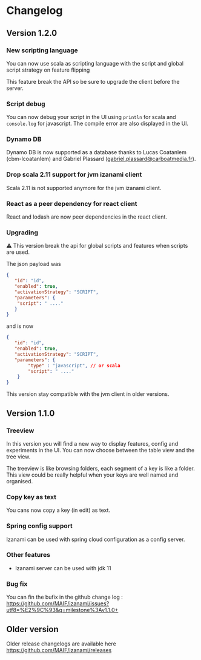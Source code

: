 # Changelog 


## Version 1.2.0

### New scripting language 

You can now use scala as scripting language with the script and global script strategy on feature flipping 

This feature break the API so be sure to upgrade the client before the server. 

### Script debug 

You can now debug your script in the UI using `println` for scala and `console.log` for javascript. 
The compile error are also displayed in the UI.

### Dynamo DB 

Dynamo DB is now supported as a database thanks to Lucas Coatanlem (cbm-lcoatanlem) and Gabriel Plassard (gabriel.plassard@carboatmedia.fr).

### Drop scala 2.11 support for jvm izanami client 

Scala 2.11 is not supported anymore for the jvm izanami client.

### React as a peer dependency for react client

React and lodash are now peer dependencies in the react client. 
 

### Upgrading  

:warning: This version break the api for global scripts and features when scripts are used. 

The json payload was 

```json 
{
   "id": "id",
   "enabled": true,
   "activationStrategy": "SCRIPT",
   "parameters": { 
    "script": " ...." 
   }
} 
``` 

and is now 

```json 
{
   "id": "id",
   "enabled": true,
   "activationStrategy": "SCRIPT",
   "parameters": { 
        "type" : "javascript", // or scala
        "script": " ...." 
    }
} 
``` 

This version stay compatible with the jvm client in older versions.



## Version 1.1.0

### Treeview 

In this version you will find a new way to display features, config and experiments in the UI. 
You can now choose between the table view and the tree view. 

The treeview is like browsing folders, each segment of a key is like a folder. 
This view could be really helpful when your keys are well named and organised.     

### Copy key as text 
You cans now copy a key (in edit) as text. 

### Spring config support 
Izanami can be used with spring cloud configuration as a config server. 

### Other features 

 * Izanami server can be used with jdk 11

 
### Bug fix 

You can fin the bufix in the github change log : https://github.com/MAIF/izanami/issues?utf8=%E2%9C%93&q=milestone%3Av1.1.0+


## Older version 

Older release changelogs are available here https://github.com/MAIF/izanami/releases